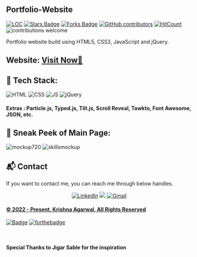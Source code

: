 ## Portfolio-Website

<a href="https://github.com/MrKrishnaAgarwal/KrishnaAgarwal"><img src="https://sloc.xyz/github/MrKrishnaAgarwal/KrishnaAgarwal" alt="LOC"/></a>
<a href="https://github.com/MrKrishnaAgarwal/KrishnaAgarwal"><img src="https://img.shields.io/github/stars/MrKrishnaAgarwal/KrishnaAgarwal" alt="Stars Badge"/></a>
<a href="https://github.com/MrKrishnaAgarwal/KrishnaAgarwal/network/members"><img src="https://img.shields.io/github/forks/MrKrishnaAgarwal/KrishnaAgarwal" alt="Forks Badge"/></a>
<a href="https://github.com/MrKrishnaAgarwal/KrishnaAgarwalMrKrishnaAgarwal/KrishnaAgarwal/graphs/contributors"><img alt="GitHub contributors" src="https://img.shields.io/github/contributors/MrKrishnaAgarwal/KrishnaAgarwal?color=2b9348"></a> 
[![HitCount](https://hits.dwyl.com/MrKrishnaAgarwal/KrishnaAgarwal.svg?style=flat-square)](bit.ly/TheKrishnaPortfolio)
![contributions welcome](https://img.shields.io/badge/contributions-welcome-brightgreen.svg?style=flat)
  <br>


Portfolio website build using HTML5, CSS3, JavaScript and jQuery.

<h2> Website: 
<a href="https://mrkrishnaagarwal.github.io/KrishnaAgarwal/" target="_blank">Visit Now🚀</a>
</h2> 

## 📌 Tech Stack:
![HTML](https://img.shields.io/badge/html5%20-%23E34F26.svg?&style=for-the-badge&logo=html5&logoColor=white)
![CSS](https://img.shields.io/badge/css3%20-%231572B6.svg?&style=for-the-badge&logo=css3&logoColor=white)
![JS](https://img.shields.io/badge/javascript%20-%23323330.svg?&style=for-the-badge&logo=javascript&logoColor=%23F7DF1E)
<img alt="jQuery" src="https://img.shields.io/badge/jquery-%230769AD.svg?style=for-the-badge&logo=jquery&logoColor=white"/>

#### Extras : Particle.js, Typed.js, Tilt.js, Scroll Reveal, Tawkto, Font Awesome, JSON, etc.

## 📌 Sneak Peek of Main Page:
![mockup720](https://i.imgur.com/s7NImJI.png)
![skillsmockup](https://i.imgur.com/bX98b0F.png)


<h2>📬 Contact</h2>

If you want to contact me, you can reach me through below handles.

<div align="center">


<a  href="https://www.linkedin.com/in/mr-krishna-agarwal/" target="_blank"><img alt="LinkedIn" src="https://img.shields.io/badge/linkedin%20-%230077B5.svg?&style=for-the-badge&logo=linkedin&logoColor=white" /></a>
<a href="https://twitter.com/DMKrishnaA" target="_blank"><img src="https://img.shields.io/badge/twitter-%2300acee.svg?&style=for-the-badge&logo=twitter&logoColor=white&alt=twitter" /></a>
<a href="mailto:dmkrishna.agarwal@gmail.com"><img  alt="Gmail" src="https://img.shields.io/badge/Gmail-D14836?style=for-the-badge&logo=gmail&logoColor=white" />

</div>

  <h4>© 2022 - Present, Krishna Agarwal, All Rights Reserved</h4>

[![Badge](https://forthebadge.com/images/badges/built-with-love.svg)](https://bit.ly/TheKrishnaPortfolio)
[![forthebadge](https://forthebadge.com/images/badges/uses-html.svg)](https://bit.ly/TheKrishnaPortfolio)
  
<br>
  <h4>Special Thanks to Jigar Sable for the inspiration
 

  

